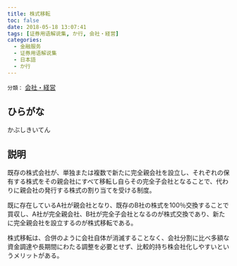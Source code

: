 ```yaml
---
title: 株式移転
toc: false
date: 2018-05-18 13:07:41
tags: [证券用语解说集, か行, 会社・経営]
categories:
  - 金融服务
  - 证券用语解说集
  - 日本語
  - か行
---
```


`分類：` [会社・経営](/tags/会社・経営/)

## ひらがな

かぶしきいてん

## 説明

既存の株式会社が、単独または複数で新たに完全親会社を設立し、それぞれの保有する株式をその親会社にすべて移転し自らその完全子会社となることで、代わりに親会社の発行する株式の割り当てを受ける制度。

既に存在しているA社が親会社となり、既存のB社の株式を100％交換することで買収し、A社が完全親会社、B社が完全子会社となるのが株式交換であり、新たに完全親会社を設立するのが株式移転である。

株式移転は、合併のように会社自体が消滅することなく、会社分割に比べ多額な資金調達や長期間にわたる調整を必要とせず、比較的持ち株会社化しやすいというメリットがある。
